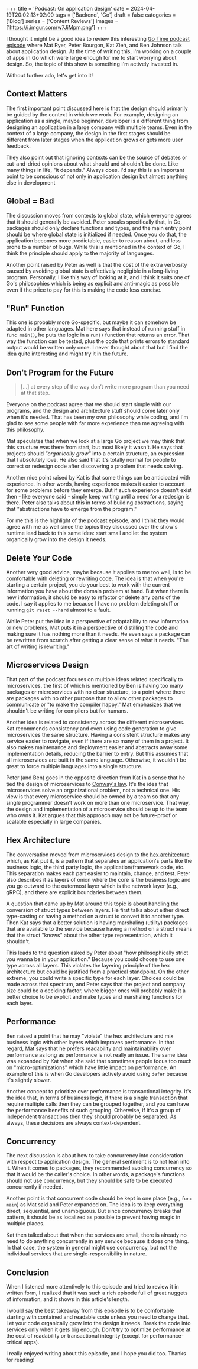 +++
title = 'Podcast: On application design'
date = 2024-04-19T20:02:13+02:00
tags = ['Backend', 'Go']
draft = false
categories = ['Blog']
series = ['Content Reviews']
images = ['https://i.imgur.com/w7JiMpm.png']
+++

I thought it might be a good idea to review this interesting [Go Time podcast episode](https://changelog.com/gotime/102) where Mat Ryer, Peter Bourgon, Kat Zień, and Ben Johnson talk about application design. At the time of writing this, I'm working on a couple of apps in Go which were large enough for me to start worrying about design. So, the topic of this show is something I'm actively invested in.

Without further ado, let's get into it!

## Context Matters

The first important point discussed here is that the design should primarily be guided by the context in which we work. For example, designing an application as a single, maybe beginner, developer is a different thing from designing an application in a large company with multiple teams. Even in the context of a large company, the design in the first stages should be different from later stages when the application grows or gets more user feedback.

They also point out that ignoring contexts can be the source of debates or cut-and-dried opinions about what should and shouldn't be done. Like many things in life, "it depends." Always does. I'd say this is an important point to be conscious of not only in application design but almost anything else in development

## Global = Bad

The discussion moves from contexts to global state, which everyone agrees that it should generally be avoided. Peter speaks specifically that, in Go, packages should only declare functions and types, and the main entry point should be where global state is initialized if needed. Once you do that, the application becomes more predictable, easier to reason about, and less prone to a number of bugs. While this is mentioned in the context of Go, I think the principle should apply to the majority of languages.

Another point raised by Peter as well is that the cost of the extra verbosity caused by avoiding global state is effectively negligible in a long-living program. Personally, I like this way of looking at it, and I think it suits one of Go's philosophies which is being as explicit and anti-magic as possible even if the price to pay for this is making the code less concise.

## "Run" Function

This one is probably more Go-specific, but maybe it can somehow be adapted in other languages. Mat here says that instead of running stuff in `func main()`, he puts the logic in a `run()` function that returns an error. That way the function can be tested, plus the code that prints errors to standard output would be written only once. I never thought about that but I find the idea quite interesting and might try it in the future.

## Don't Program for the Future

> \[...\] at every step of the way don’t write more program than you need at that step.

Everyone on the podcast agree that we should start simple with our programs, and the design and architecture stuff should come later only when it's needed. That has been my own philosophy while coding, and I'm glad to see some people with far more experience than me agreeing with this philosophy.

Mat speculates that when we look at a large Go project we may think that this structure was there from start, but most likely it wasn't. He says that projects should *"organically grow"* into a certain structure, an expression that I absolutely love. He also said that it's totally normal for people to correct or redesign code after discovering a problem that needs solving.

Another nice point raised by Kat is that some things can be anticipated with experience. In other words, having experience makes it easier to account for some problems before they emerge. But if such experience doesn't exist then - like everyone said - simply keep writing until a need for a redesign is there. Peter also talks about this in terms of building abstractions, saying that "abstractions have to emerge from the program."

For me this is the highlight of the podcast episode, and I think they would agree with me as well since the topics they discussed over the show's runtime lead back to this same idea: start small and let the system organically grow into the design it needs.

## Delete Your Code

Another very good advice, maybe because it applies to me too well, is to be comfortable with deleting or rewriting code. The idea is that when you're starting a certain project, you do your best to work with the current information you have about the domain problem at hand. But when there is new information, it should be easy to refactor or delete any parts of the code. I say it applies to me because I have no problem deleting stuff or running `git reset --hard` almost to a fault.

While Peter put the idea in a perspective of adaptability to new information or new problems, Mat puts it in a perspective of distilling the code and making sure it has nothing more than it needs. He even says a package can be rewritten from scratch after getting a clear sense of what it needs. "The art of writing is rewriting."

## Microservices Design

That part of the podcast focuses on multiple ideas related specifically to microservices, the first of which is mentioned by Ben is having too many packages or microservices with no clear structure, to a point where there are packages with no other purpose than to allow other packages to communicate or "to make the compiler happy." Mat emphasizes that we shouldn't be writing for compilers but for humans.

Another idea is related to consistency across the different microservices. Kat recommends consistency and even using code generation to give microservices the same structure. Having a consistent structure makes any service easier to navigate, even if there are so many of them in a project. It also makes maintenance and deployment easier and abstracts away some implementation details, reducing the barrier to entry. But this assumes that all microservices are built in the same language. Otherwise, it wouldn't be great to force multiple languages into a single structure.

Peter (and Ben) goes in the opposite direction from Kat in a sense that he tied the design of microservices to [Conway's law](https://en.wikipedia.org/wiki/Conway's_law). It's the idea that microservices solve an organizational problem, not a technical one. His view is that every microservice should be owned by a team so that any single programmer doesn't work on more than one microservice. That way, the design and implementation of a microservice should be up to the team who owns it. Kat argues that this approach may not be future-proof or scalable especially in large companies.

## Hex Architecture

The conversation moved from microservices design to the [hex architecture](https://en.wikipedia.org/wiki/Hexagonal_architecture_(software)) which, as Kat put it, is a pattern that separates an application's parts like the business logic, the third party logic, the application/framework code, etc. This separation makes each part easier to maintain, change, and test. Peter also describes it as layers of onion where the core is the business logic and you go outward to the outermost layer which is the network layer (e.g., gRPC), and there are explicit boundaries between them.

A question that came up by Mat around this topic is about handling the conversion of struct types between layers. He first talks about either direct type-casting or having a method on a struct to convert it to another type. Then Kat says that a better solution is having marshaling (utility) packages that are available to the service because having a method on a struct means that the struct "knows" about the other type representation, which it shouldn't.

This leads to the question asked by Peter about "how philosophically strict you wanna be in your application." Because you could choose to use one type across all layers. This violates the layering principle of the hex architecture but could be justified from a practical standpoint. On the other extreme, you could write a specific type for each layer. Choices could be made across that spectrum, and Peter says that the project and company size could be a deciding factor, where bigger ones will probably make it a better choice to be explicit and make types and marshaling functions for each layer.

## Performance

Ben raised a point that he may "violate" the hex architecture and mix business logic with other layers which improves performance. In that regard, Mat says that he prefers readability and maintainability over performance as long as performance is not really an issue. The same idea was expanded by Kat when she said that sometimes people focus too much on "micro-optimizations" which have little impact on performance. An example of this is when Go developers actively avoid using `defer` because it's slightly slower.

Another concept to prioritize over performance is transactional integrity. It's the idea that, in terms of business logic, if there is a single transaction that require multiple calls then they can be grouped together, and you can have the performance benefits of such grouping. Otherwise, if it's a group of independent transactions then they should probably be separated. As always, these decisions are always context-dependent.

## Concurrency

The next discussion is about how to take concurrency into consideration with respect to application design. The general sentiment is to not lean into it. When it comes to packages, they recommended avoiding concurrency so that it would be the caller's choice. In other words, a package's functions should not use concurrency, but they should be safe to be executed concurrently if needed.

Another point is that concurrent code should be kept in one place (e.g., `func main`) as Mat said and Peter expanded on. The idea is to keep everything direct, sequential, and unambiguous. But since concurrency breaks that pattern, it should be as localized as possible to prevent having magic in multiple places.

Kat then talked about that when the services are small, there is already no need to do anything concurrently in any service because it does one thing. In that case, the system in general might use concurrency, but not the individual services that are single-responsibility in nature.

## Conclusion

When I listened more attentively to this episode and tried to review it in written form, I realized that it was such a rich episode full of great nuggets of information, and it shows in this article's length.

I would say the best takeaway from this episode is to be comfortable starting with contained and readable code unless you need to change that. Let your code organically grow into the design it needs. Break the code into services only when it gets big enough. Don't try to optimize performance at the cost of readability or transactional integrity (except for performance-critical apps).

I really enjoyed writing about this episode, and I hope you did too. Thanks for reading!
